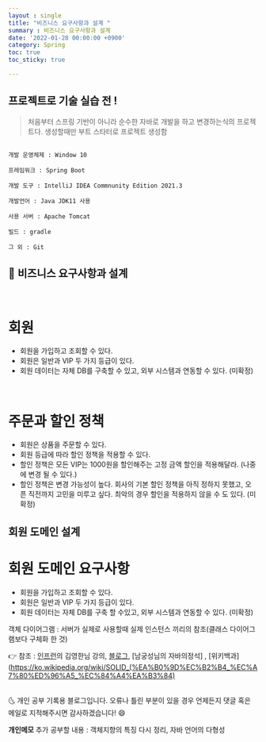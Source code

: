 ```yaml
---
layout : single
title: "비즈니스 요구사항과 설계 "
summary : 비즈니스 요구사항과 설계 
date: '2022-01-28 00:00:00 +0900'
category: Spring
toc: true
toc_sticky: true

---
```


## 프로젝트로 기술 실습 전 !

> 처음부터 스프링 기반이 아니라 순수한 자바로 개발을 하고 변경하는식의 프로젝트다.
> 생성할때만 부트 스타터로 프로젝트 생성함

```

개발 운영체제 : Window 10

프레임워크 : Spring Boot

개발 도구 : IntelliJ IDEA Commnunity Edition 2021.3

개발언어 : Java JDK11 사용

사용 서버 : Apache Tomcat

빌드 : gradle

그 외 : Git

```


## 📌 비즈니스 요구사항과 설계

<br>

# 회원
- 회원을 가입하고 조회할 수 있다.
- 회원은 일반과 VIP 두 가지 등급이 있다.
- 회원 데이터는 자체 DB를 구축할 수 있고, 외부 시스템과 연동할 수 있다. (미확정)

<br>

# 주문과 할인 정책
- 회원은 상품을 주문할 수 있다.
- 회원 등급에 따라 할인 정책을 적용할 수 있다.
- 할인 정책은 모든 VIP는 1000원을 할인해주는 고정 금액 할인을 적용해달라. (나중에 변경 될 수 있다.)
-  할인 정책은 변경 가능성이 높다. 회사의 기본 할인 정책을 아직 정하지 못했고, 오픈 직전까지 고민을
미루고 싶다. 최악의 경우 할인을 적용하지 않을 수 도 있다. (미확정)

## 회원 도메인 설계

# 회원 도메인 요구사항
- 회원을 가입하고 조회할 수 있다.
- 회원은 일반과 VIP 두 가지 등급이 있다.
- 회원 데이터는 자체 DB를 구축 할 수있고, 외부 시스템과 연동할 수 있다. (미확정)





객체 다이어그램 : 서버가 실제로 사용할때 실제 인스턴스 끼리의 참조(클래스 다이어그램보다 구체화 한 것)















👉 참조 : [인프런](https://www.inflearn.com/)의 김영한님 강의, [블로그](https://jaeyeong951.medium.com/%EA%B0%9D%EC%B2%B4%EC%A7%80%ED%96%A5-5%EC%9B%90%EC%B9%99-solid-ac7d4d660f4d), [남궁성님의 자바의정석] , [위키백과](https://ko.wikipedia.org/wiki/SOLID_(%EA%B0%9D%EC%B2%B4_%EC%A7%80%ED%96%A5_%EC%84%A4%EA%B3%84)

<br>
🌜 개인 공부 기록용 블로그입니다. 오류나 틀린 부분이 있을 경우 
언제든지 댓글 혹은 메일로 지적해주시면 감사하겠습니다! 😄
<br>

**개인메모** 
추가 공부할 내용 : 객체지향의 특징 다시 정리, 자바 언어의 다형성 